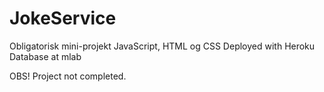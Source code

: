 # JokeService
Obligatorisk mini-projekt
JavaScript, HTML og CSS
Deployed with Heroku
Database at mlab

OBS! Project not completed.
